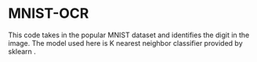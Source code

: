 # MNIST-OCR
This code takes in the popular MNIST dataset and identifies the digit in the image.
The model used here is K nearest neighbor classifier provided by sklearn .
